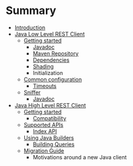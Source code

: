 # Summary

* [Introduction](README.md)
* [Java Low Level REST Client](java-low-level-rest-client.md)
  * [Getting started](java-low-level-rest-client/getting-started.md)
    * [Javadoc](java-low-level-rest-client/getting-started/javadoc.md)
    * [Maven Repository](java-low-level-rest-client/getting-started/maven-repository.md)
    * [Dependencies](java-low-level-rest-client/getting-started/dependencies.md)
    * [Shading](java-low-level-rest-client/getting-started/shading.md)
    * Initialization
  * [Common configuration](java-low-level-rest-client/common-configuration.md)
    * [Timeouts](java-low-level-rest-client/common-configuration/timeouts.md)
  * [Sniffer](java-low-level-rest-client/sniffer.md)
    * [Javadoc](java-low-level-rest-client/sniffer/javadoc.md)
* [Java High Level REST Client](java-high-level-rest-client.md)
  * [Getting started](java-high-level-rest-client/getting-started.md)
    * [Compatibility](java-high-level-rest-client/getting-started/compatibility.md)
  * [Supported APIs](java-high-level-rest-client/supported-apis.md)
    * [Index API](java-high-level-rest-client/supported-apis/index-api.md)
  * [Using Java Builders](java-high-level-rest-client/using-java-builders.md)
    * [Building Queries](java-high-level-rest-client/using-java-builders/building-queries.md)
  * [Migration Guide](java-high-level-rest-client/migration-guide.md)
    * Motivations around a new Java client

